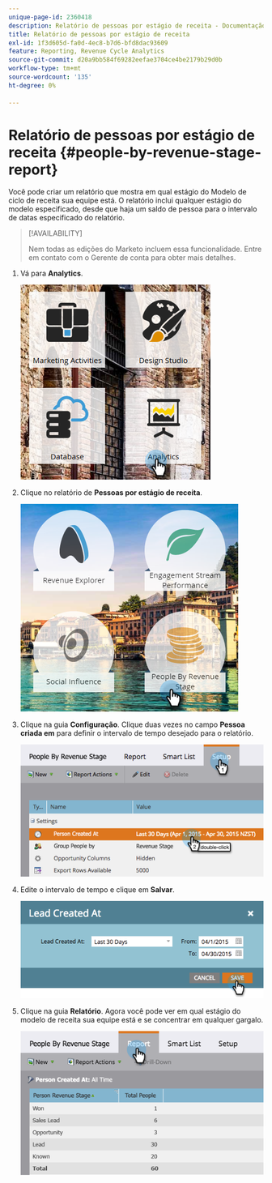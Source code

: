 ```yaml
---
unique-page-id: 2360418
description: Relatório de pessoas por estágio de receita - Documentação do Marketo - Documentação do produto
title: Relatório de pessoas por estágio de receita
exl-id: 1f3d605d-fa0d-4ec8-b7d6-bfd8dac93609
feature: Reporting, Revenue Cycle Analytics
source-git-commit: d20a9bb584f69282eefae3704ce4be2179b29d0b
workflow-type: tm+mt
source-wordcount: '135'
ht-degree: 0%

---
```


# Relatório de pessoas por estágio de receita {#people-by-revenue-stage-report}

Você pode criar um relatório que mostra em qual estágio do Modelo de ciclo de receita sua equipe está. O relatório inclui qualquer estágio do modelo especificado, desde que haja um saldo de pessoa para o intervalo de datas especificado do relatório.

>[!AVAILABILITY]
>
>Nem todas as edições do Marketo incluem essa funcionalidade. Entre em contato com o Gerente de conta para obter mais detalhes.

1. Vá para **Analytics**.

   ![](assets/image2017-3-27-15-3a43-3a55.png)

1. Clique no relatório de **Pessoas por estágio de receita**.

   ![](assets/image2017-3-27-15-3a46-3a27.png)

1. Clique na guia **Configuração**. Clique duas vezes no campo **Pessoa criada em** para definir o intervalo de tempo desejado para o relatório.

   ![](assets/image2017-3-28-8-3a6-3a23.png)

1. Edite o intervalo de tempo e clique em **Salvar**.

   ![](assets/image2015-4-29-12-3a11-3a31.png)

1. Clique na guia **Relatório**. Agora você pode ver em qual estágio do modelo de receita sua equipe está e se concentrar em qualquer gargalo.

   ![](assets/image2017-3-28-8-3a6-3a48.png)
